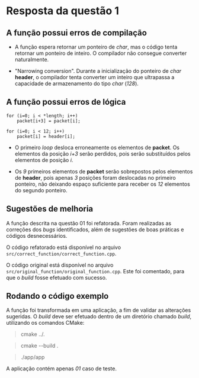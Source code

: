 # Resposta da questão 1

## A função possui erros de compilação

- A função espera retornar um ponteiro de *char*, mas o código tenta retornar um ponteiro de inteiro. O compilador não consegue converter naturalmente.

- "Narrowing conversion". Durante a inicialização do ponteiro de *char* **header**, o compilador tenta converter um inteiro que ultrapassa a capacidade de armazenamento do tipo *char* (*128*).

## A função possui erros de lógica

```
for (i=0; i < *length; i++)
    packet[i+3] = packet[i];

for (i=0; i < 12; i++)
    packet[i] = header[i];
```

- O primeiro *loop* desloca erroneamente os elementos de **packet**. Os elementos da posição *i+3* serão perdidos, pois serão substituídos pelos elementos de posição *i*.

- Os *9* primeiros elementos de **packet** serão sobrepostos pelos elementos de **header**, pois apenas *3* posições foram deslocadas no primeiro ponteiro, não deixando espaço suficiente para receber os *12* elementos do segundo ponteiro.

## Sugestões de melhoria

A função descrita na questão 01 foi refatorada. Foram realizadas as correções dos *bugs* identificados, além de sugestões de boas práticas e códigos desnecessários.

O código refatorado está disponível no arquivo `src/correct_function/correct_function.cpp`.

O código original está disponível no arquivo `src/original_function/original_function.cpp`. Este foi comentado, para que o *build* fosse efetuado com sucesso.

## Rodando o código exemplo

A função foi transformada em uma aplicação, a fim de validar as alterações sugeridas. O *build* deve ser efetuado dentro de um diretório chamado *build*, utilizando os comandos CMake:

> cmake ../.

> cmake --build .

> ./app/app

A aplicação contém apenas *01* caso de teste.